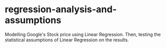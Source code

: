 # regression-analysis-and-assumptions
Modelling Google's Stock price using Linear Regression. Then, testing the statistical assumptions of Linear Regression on the results. 

